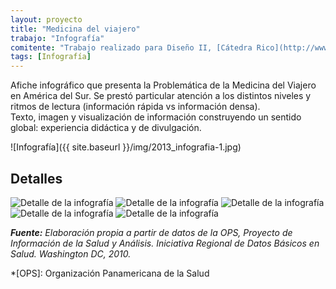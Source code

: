 ```yaml
---
layout: proyecto
title: "Medicina del viajero"
trabajo: "Infografía"
comitente: "Trabajo realizado para Diseño II, [Cátedra Rico](http://www.catedrarico.com.ar), FADU--UBA."
tags: [Infografía]
---
```


Afiche infográfico que presenta la Problemática de la Medicina del Viajero en América del Sur. Se prestó particular atención a los distintos niveles y ritmos de lectura (información rápida vs información densa).  
Texto, imagen y visualización de información construyendo un sentido global: experiencia didáctica y de divulgación.

![Infografía]({{ site.baseurl }}/img/2013_infografia-1.jpg)

## Detalles
<div class="fotorama">
	<img src="{{ site.baseurl }}/img/2013_infografia-2.jpg" alt="Detalle de la infografía" />
	<img src="{{ site.baseurl }}/img/2013_infografia-3.jpg" alt="Detalle de la infografía" />
	<img src="{{ site.baseurl }}/img/2013_infografia-4.jpg" alt="Detalle de la infografía" />
	<img src="{{ site.baseurl }}/img/2013_infografia-5.jpg" alt="Detalle de la infografía" />
	<img src="{{ site.baseurl }}/img/2013_infografia-6.jpg" alt="Detalle de la infografía" />
</div>

***Fuente:** Elaboración propia a partir de datos de la OPS, Proyecto de Información de la Salud y Análisis. Iniciativa Regional de Datos Básicos en Salud. Washington DC, 2010.*

*[OPS]: Organización Panamericana de la Salud
